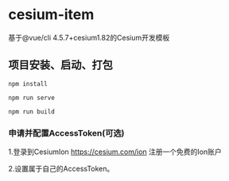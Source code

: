 
# cesium-item
基于@vue/cli 4.5.7+cesium1.82的Cesium开发模板
## 项目安装、启动、打包

```
npm install
```
```
npm run serve
```
```
npm run build
```

### 申请并配置AccessToken(可选)

1.登录到CesiumIon https://cesium.com/ion 注册一个免费的Ion账户

2.设置属于自己的AccessToken。
